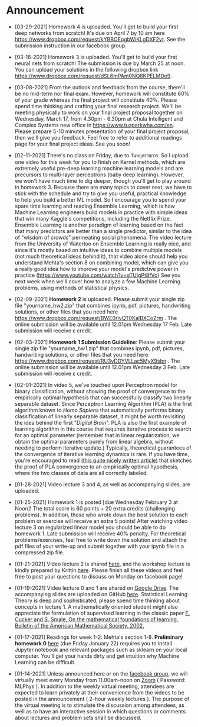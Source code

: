 # Announcement

* [03-29-2021] Homework 4 is uploaded. You'll get to build your first deep networks from scratch! It's due on April 7 by 10 am here https://www.dropbox.com/request/kYBBOEogbWiKLgDXF2vt.
See the submission instruction in our facebook group.

* [03-16-2021] Homework 3 is uploaded. You'll get to build your first neural nets from scratch! The submission is due by March 25 at noon. You can upload your solutions in the following dropbox link https://www.dropbox.com/request/dSL6mPAm0NQ8KPELMDo9. 

* [03-08-2021] From the outlook and feedback from the course, there'll be no mid-term nor final exam. However, homework will constitute 60% of your grade whereas the final project will constitute 40%. Please spend time thinking and crafting your final research project. We'll be meeting physically to work on your final project proposal together on Wednesday, March 17, from 4.30pm - 6.30pm at Chula Intelligent and Complex Systems new office in https://www.tusparkwha.com/en. Please prepare 5-10 minutes presentation of your final project proposal, then we'll give you feedback. Feel free to refer to additional readings page for your final project ideas. See you soon!

* [02-11-2021] There's no class on Friday, due to วันหยุดราชการ. So I upload one video for this week for you to finish on Kernel methods, which are extremely useful pre-deep learning machine learning models and are precursors to multi-layer perceptrons (baby deep learning). However, we won't have much time to dig deeper, though you'll get to play around in homework 3. Because there are many topics to cover next, we have to stick with the schedule and try to give you useful, practical knowledge to help you build a better ML model. So I encourage you to spend your spare time learning and reading Ensemble Learning, which is how Machine Learning engineers build models in practice with simple ideas that win many Kaggle's competitions, including the Netflix Prize. 
Ensemble Learning is another paradigm of learning based on the fact that many predictors are better than a single predictor, similar to the idea of "wisdom of crowds" permeating social phenomena. The video lecture from the University of Waterloo on Ensemble Learning is really nice, and since it's mostly based on intuitive ideas to combine multiple models (not much theoretical ideas behind it), that video alone should help you understand Mehta's section 8 on combining model, which can give you a really good idea how to improve your model's predictive power in practice (https://www.youtube.com/watch?v=gTUigPt8fVo)
See you next week when we'll cover how to analyze a few Machine Learning problems, using methods of statistical physics.

* [02-09-2021] **Homework 2** is uploaded. Please submit your single zip file "yourname_hw2.zip" that combines ipynb, pdf, pictures, handwriting solutions, or other files that you need here https://www.dropbox.com/request/BWE0rIvQT0KaIBXCoZrm . The online submission will be available until 12.01pm Wednesday 17 Feb. Late submission will receive ε credit.

* [02-03-2021] **Homework 1 Submission Guideline**: Please submit your single zip file "yourname_hw1.zip" that combines ipynb, pdf, pictures, handwriting solutions, or other files that you need here https://www.dropbox.com/request/RU3vDDYVLLac5MyX9sbn . The online submission will be available until 12.01pm Wednesday 3 Feb. Late submission will receive ε credit.

* [02-01-2021] In video 5, we've touched upon Perceptron model for binary classification, without showing the proof of convergence to the empirically optimal hypothesis that can successfully classify two linearly separable dataset. Since Perceptron Learning Algorithm (PLA) is the first algorithm known to *Homo Sapiens* that automatically performs binary classification of linearly separable dataset, it might be worth revisiting the idea behind the first "*Digital Brain*". PLA is also the first example of learning algorithm in this course that requires iterative process to search for an optimal parameter (remember that in linear regularization, we obtain the optimal parameters purely from linear algebra, without needing to perform iterative update.) Typically, theoretical guarantees of the convergence of iterative learning dynamics is rare. If you have time, you're encouraged to read [(this quite nicely written article)](https://towardsdatascience.com/perceptron-learning-algorithm-d5db0deab975) that sketches the proof of PLA convergence to an empirically optimal hypothesis, where the two classes of data are all correctly labeled. 

* [01-28-2021] Video lecture 3 and 4, as well as accompanying slides, are uploaded. 

* [01-25-2021] Homework 1 is posted [due Wednesday February 3 at Noon]! The total score is 60 points + 20 extra credits (challenging problems). In addition, those who wrote down the best solution to each problem or exercise will receive an extra 5 points! After watching video lecture 3 on regularized linear model you should be able to do homework 1.  Late submission will receive 40% penalty. For theoretical problems/exercises, feel free to write down the solution and attach the pdf files of your write-up and submit together with your ipynb file in a compressed zip file. 

* [01-21-2021] Video lecture 2 is shared [here](https://drive.google.com/drive/folders/1urRjPvKjLZU3QgEDolsQIoC2gssWHB3j?usp=sharing), and the workshop lecture is kindly prepared by Krittin [here](https://drive.google.com/drive/folders/1D72xllKe4zZxsA72R7srdMr6NTIt2xgx?usp=sharing). Please finish all these videos and feel free to post your questions to discuss on Monday on facebook page! 

* [01-19-2021] Video lecture 0 and 1 are shared on [Google Drive](https://drive.google.com/drive/folders/1urRjPvKjLZU3QgEDolsQIoC2gssWHB3j?usp=sharing). The accompanying slides are uploaded on GitHub [here](https://github.com/TChotibut/ml-for-physical-scientists/tree/main/Lecture%20Notes). Statistical Learning Theory is deep and sophisticated, please spend time thinking about concepts in lecture 1. A mathematically oriented student might also appreciate the formulation of supervised learning in the classic paper [F. Cucker and S. Smale, On the mathematical foundations of learning, Bulletin of the American Mathematical Society, 2002.](https://github.com/TChotibut/ml-for-physical-scientists/blob/main/Reading%20Materials/Week1_Cucker_Smale_Mathematical%20Foundations%20of%20Learning.pdf)

* [01-17-2021] Readings for week 1-2: Mehta's section 1-8.  **Preliminary homework 0** [here](https://github.com/sinonkt/ml-for-physical-scientists/blob/main/Homework/HW0_ML%20can%20be%20difficult.ipynb) (due Friday January 22) requires you to install Jupyter notebook and relevant packages such as sklearn on your local computer.  You'll get your hands dirty and get intuition why Machine Learning can be difficult. 

* [01-14-2021] Unless announced here or on the [facebook group](https://www.facebook.com/groups/1033694817095022), we will virtually meet every Monday from 11.00am-noon on [Zoom](https://chula.zoom.us/j/5943943895?pwd=dmpxc3NBMXFPam1FeGtTY2tsdm95UT09) ( Password: MLPhys ). In addition to the weekly virtual meeting, attendees are expected to learn privately at their convenience from the videos to be posted in the announcement ( 2-hour weekly lectures ). The purpose of the virtual meeting is to stimulate the discussion among attendees, as well as to have an interactive session in which questions or comments about lectures and problem sets shall be discussed.
